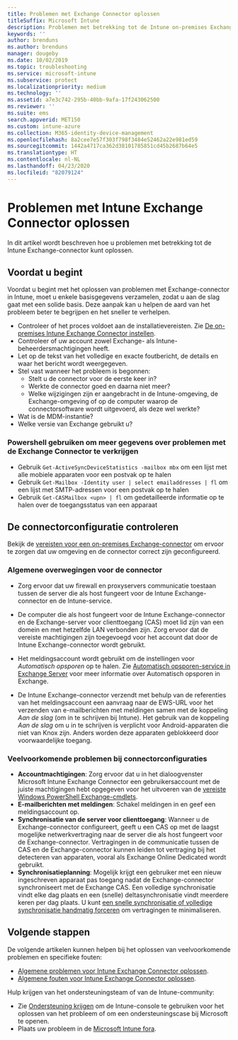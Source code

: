 ```yaml
---
title: Problemen met Exchange Connector oplossen
titleSuffix: Microsoft Intune
description: Problemen met betrekking tot de Intune on-premises Exchange-connector oplossen.
keywords: ''
author: brenduns
ms.author: brenduns
manager: dougeby
ms.date: 10/02/2019
ms.topic: troubleshooting
ms.service: microsoft-intune
ms.subservice: protect
ms.localizationpriority: medium
ms.technology: ''
ms.assetid: a7e3c742-295b-40bb-9afa-17f243062500
ms.reviewer: ''
ms.suite: ems
search.appverid: MET150
ms.custom: intune-azure
ms.collection: M365-identity-device-management
ms.openlocfilehash: 8a2cee7e57f303f798f3484e52462a22e981ed59
ms.sourcegitcommit: 1442a4717ca362d38101785851cd45b2687b64e5
ms.translationtype: HT
ms.contentlocale: nl-NL
ms.lasthandoff: 04/23/2020
ms.locfileid: "82079124"
---
```

# <a name="troubleshoot-the-intune-exchange-connector"></a>Problemen met Intune Exchange Connector oplossen

In dit artikel wordt beschreven hoe u problemen met betrekking tot de Intune Exchange-connector kunt oplossen.

## <a name="before-you-start"></a>Voordat u begint

Voordat u begint met het oplossen van problemen met Exchange-connector in Intune, moet u enkele basisgegevens verzamelen, zodat u aan de slag gaat met een solide basis. Deze aanpak kan u helpen de aard van het probleem beter te begrijpen en het sneller te verhelpen.

- Controleer of het proces voldoet aan de installatievereisten. Zie [De on-premises Intune Exchange Connector instellen](exchange-connector-install.md).
- Controleer of uw account zowel Exchange- als Intune-beheerdersmachtigingen heeft.
- Let op de tekst van het volledige en exacte foutbericht, de details en waar het bericht wordt weergegeven.
- Stel vast wanneer het probleem is begonnen: 
  - Stelt u de connector voor de eerste keer in? 
  - Werkte de connector goed en daarna niet meer?
  - Welke wijzigingen zijn er aangebracht in de Intune-omgeving, de Exchange-omgeving of op de computer waarop de connectorsoftware wordt uitgevoerd, als deze wel werkte?
- Wat is de MDM-instantie?
- Welke versie van Exchange gebruikt u?

### <a name="use-powershell-to-get-more-data-on-exchange-connector-issues"></a>Powershell gebruiken om meer gegevens over problemen met de Exchange Connector te verkrijgen

- Gebruik `Get-ActiveSyncDeviceStatistics -mailbox mbx` om een lijst met alle mobiele apparaten voor een postvak op te halen
- Gebruik `Get-Mailbox -Identity user | select emailaddresses | fl` om een lijst met SMTP-adressen voor een postvak op te halen
- Gebruik `Get-CASMailbox <upn> | fl` om gedetailleerde informatie op te halen over de toegangsstatus van een apparaat

## <a name="review-the-connector-configuration"></a>De connectorconfiguratie controleren

Bekijk de [vereisten voor een on-premises Exchange-connector](exchange-connector-install.md#intune-exchange-connector-requirements) om ervoor te zorgen dat uw omgeving en de connector correct zijn geconfigureerd. 

### <a name="general-considerations-for-the-connector"></a>Algemene overwegingen voor de connector

- Zorg ervoor dat uw firewall en proxyservers communicatie toestaan tussen de server die als host fungeert voor de Intune Exchange-connector en de Intune-service.

- De computer die als host fungeert voor de Intune Exchange-connector en de Exchange-server voor clienttoegang (CAS) moet lid zijn van een domein en met hetzelfde LAN verbonden zijn. Zorg ervoor dat de vereiste machtigingen zijn toegevoegd voor het account dat door de Intune Exchange-connector wordt gebruikt.

- Het meldingsaccount wordt gebruikt om de instellingen voor *Automatisch opsporen* op te halen. Zie [Automatisch opsporen-service in Exchange Server](https://docs.microsoft.com/exchange/architecture/client-access/autodiscover?view=exchserver-2016) voor meer informatie over Automatisch opsporen in Exchange.

- De Intune Exchange-connector verzendt met behulp van de referenties van het meldingsaccount een aanvraag naar de EWS-URL voor het verzenden van e-mailberichten met meldingen samen met de koppeling *Aan de slag* (om in te schrijven bij Intune). Het gebruik van de koppeling *Aan de slag* om u in te schrijven is verplicht voor Android-apparaten die niet van Knox zijn. Anders worden deze apparaten geblokkeerd door voorwaardelijke toegang.

### <a name="common-issues-for-connector-configurations"></a>Veelvoorkomende problemen bij connectorconfiguraties

- **Accountmachtigingen**: Zorg ervoor dat u in het dialoogvenster Microsoft Intune Exchange Connector een gebruikersaccount met de juiste machtigingen hebt opgegeven voor het uitvoeren van de [vereiste Windows PowerShell Exchange-cmdlets](exchange-connector-install.md#exchange-cmdlet-requirements).
- **E-mailberichten met meldingen**: Schakel meldingen in en geef een meldingsaccount op.
- **Synchronisatie van de server voor clienttoegang**: Wanneer u de Exchange-connector configureert, geeft u een CAS op met de laagst mogelijke netwerkvertraging naar de server die als host fungeert voor de Exchange-connector. Vertragingen in de communicatie tussen de CAS en de Exchange-connector kunnen leiden tot vertraging bij het detecteren van apparaten, vooral als Exchange Online Dedicated wordt gebruikt.
- **Synchronisatieplanning**: Mogelijk krijgt een gebruiker met een nieuw ingeschreven apparaat pas toegang nadat de Exchange-connector synchroniseert met de Exchange CAS. Een volledige synchronisatie vindt elke dag plaats en een (snelle) deltasynchronisatie vindt meerdere keren per dag plaats. U kunt [een snelle synchronisatie of volledige synchronisatie handmatig forceren](exchange-connector-install.md#manually-force-a-quick-sync-or-full-sync) om vertragingen te minimaliseren.

## <a name="next-steps"></a>Volgende stappen
De volgende artikelen kunnen helpen bij het oplossen van veelvoorkomende problemen en specifieke fouten:

- [Algemene problemen voor Intune Exchange Connector oplossen](troubleshoot-exchange-connector-common-problems.md).
- [Algemene fouten voor Intune Exchange Connector oplossen](troubleshoot-exchange-connector-common-errors.md).

Hulp krijgen van het ondersteuningsteam of van de Intune-community:

- Zie [Ondersteuning krijgen](../fundamentals/get-support.md) om de Intune-console te gebruiken voor het oplossen van het probleem of om een ondersteuningscase bij Microsoft te openen. 
- Plaats uw probleem in de [Microsoft Intune fora](https://social.technet.microsoft.com/Forums/en-US/home?forum=microsoftintuneprod).  
